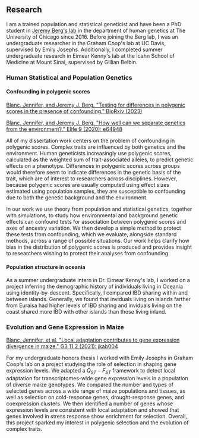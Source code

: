 ## Research 

I am a trained population and statistical geneticist and have been a PhD student in [Jeremy Berg's lab](http://www.jjbpopgen.org/) in the department of human genetics at The University of Chicago since 2016. Before joining the Berg lab, I was an undergraduate researcher in the Graham Coop's lab at UC Davis, supervised by Emily Josephs. Additionally, I completed summer undergraduate research in Eimear Kenny's lab at the Icahn School of Medicine at Mount Sinai, supervised by Gillian Belbin. 

### Human Statistical and Population Genetics

#### Confounding in polygenic scores

[Blanc, Jennifer, and Jeremy J. Berg. "Testing for differences in polygenic scores in the presence of confounding." BioRxiv (2023)](https://www.biorxiv.org/content/10.1101/2023.03.12.532301v3)

[Blanc, Jennifer, and Jeremy J. Berg. "How well can we separate genetics from the environment?." Elife 9 (2020): e64948](https://elifesciences.org/articles/64948)

All of my dissertation work centers on the problem of confounding in polygenic scores. Complex traits are influenced by both genetics and the environment. Human geneticists increasingly use polygenic scores, calculated as the weighted sum of trait-associated alleles, to predict genetic effects on a phenotype. Differences in polygenic scores across groups would therefore seem to indicate differences in the genetic basis of the trait, which are of interest to researchers across disciplines. However, because polygenic scores are usually computed using effect sizes estimated using population samples, they are susceptible to confounding due to both the genetic background and the environment. 

In our work we use theory from population and statistical genetics, together with simulations, to study how environmental and background genetic effects can confound tests for association between polygenic scores and axes of ancestry variation. We then develop a simple method to protect these tests from confounding, which we evaluate, alongside standard methods, across a range of possible situations. Our work helps clarify how bias in the distribution of polygenic scores is produced and provides insight to researchers wishing to protect their analyses from confounding.

#### Population structure in oceania 

As a summer undergraduate intern in Dr. Eimear Kenny's lab, I worked on a project inferring the demographic history of individuals living in Oceania using identity-by-descent. Specifically, I compared IBD sharing within and between islands. Generally, we found that inviduals living on islands farther from Euraisa had higher levels of IBD sharing and inviduals living on the coast shared more IBD with other islands than those living inland. 

### Evolution and Gene Expression in Maize

[Blanc, Jennifer, et al. "Local adaptation contributes to gene expression divergence in maize." G3 11.2 (2021): jkab004](https://academic.oup.com/g3journal/article/11/2/jkab004/6114460)

For my undergraduate honors thesis I worked with Emily Josephs in Graham Coop's lab on a project studying the role of selection in shaping gene expression levels. We adapted a $Q_{ST} - F_{ST}$ framework  to detect local adaptation for transcriptomes-wide gene expression levels in a population of diverse maize genotypes. We compared the number and types of selected genes across a wide range of maize populations and tissues, as well as selection on cold-response genes, drought-response genes, and coexpression clusters. We then identified a number of genes whose expression levels are consistent with local adaptation and showed that genes involved in stress response show enrichment for selection. Overall, this project sparked my interest in polygenic selection and the evolution of complex traits.   






